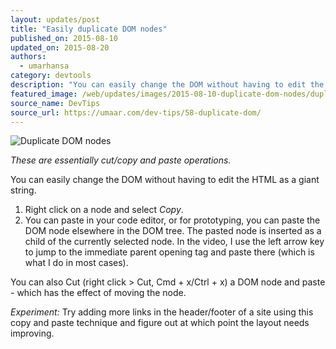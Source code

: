 ```yaml
---
layout: updates/post
title: "Easily duplicate DOM nodes"
published_on: 2015-08-10
updated_on: 2015-08-20
authors:
  - umarhansa
category: devtools
description: "You can easily change the DOM without having to edit the HTML as a giant string."
featured_image: /web/updates/images/2015-08-10-duplicate-dom-nodes/duplicate-dom.gif
source_name: DevTips
source_url: https://umaar.com/dev-tips/58-duplicate-dom/
---
```

<img src="/web/updates/images/2015-08-10-duplicate-dom-nodes/duplicate-dom.gif" alt="Duplicate DOM nodes">

<em>These are essentially cut/copy and paste operations.</em>

You can easily change the DOM without having to edit the HTML as a giant string.

1. Right click on a node and select <em>Copy</em>.
2. You can paste in your code editor, or for prototyping, you can paste the DOM node elsewhere in the DOM tree. The pasted node is inserted as a child of the currently selected node. In the video, I use the left arrow key to jump to the immediate parent opening tag and paste there (which is what I do in most cases).

You can also Cut (right click &gt; Cut, Cmd + x/Ctrl + x) a DOM node and paste - which has the effect of moving the node.

<em>Experiment:</em> Try adding more links in the header/footer of a site using this copy and paste technique and figure out at which point the layout needs improving.
